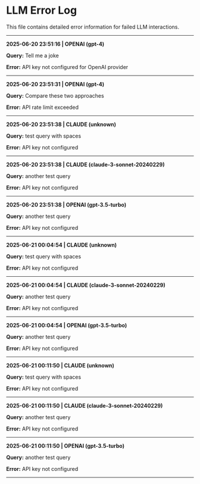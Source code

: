 # LLM Error Log

This file contains detailed error information for failed LLM interactions.

---

**2025-06-20 23:51:16 | OPENAI (gpt-4)**

**Query:** Tell me a joke

**Error:** API key not configured for OpenAI provider

---
**2025-06-20 23:51:31 | OPENAI (gpt-4)**

**Query:** Compare these two approaches

**Error:** API rate limit exceeded

---
**2025-06-20 23:51:38 | CLAUDE (unknown)**

**Query:** test query with spaces

**Error:** API key not configured

---
**2025-06-20 23:51:38 | CLAUDE (claude-3-sonnet-20240229)**

**Query:** another test query

**Error:** API key not configured

---
**2025-06-20 23:51:38 | OPENAI (gpt-3.5-turbo)**

**Query:** another test query

**Error:** API key not configured

---
**2025-06-21 00:04:54 | CLAUDE (unknown)**

**Query:** test query with spaces

**Error:** API key not configured

---
**2025-06-21 00:04:54 | CLAUDE (claude-3-sonnet-20240229)**

**Query:** another test query

**Error:** API key not configured

---
**2025-06-21 00:04:54 | OPENAI (gpt-3.5-turbo)**

**Query:** another test query

**Error:** API key not configured

---
**2025-06-21 00:11:50 | CLAUDE (unknown)**

**Query:** test query with spaces

**Error:** API key not configured

---
**2025-06-21 00:11:50 | CLAUDE (claude-3-sonnet-20240229)**

**Query:** another test query

**Error:** API key not configured

---
**2025-06-21 00:11:50 | OPENAI (gpt-3.5-turbo)**

**Query:** another test query

**Error:** API key not configured

---

